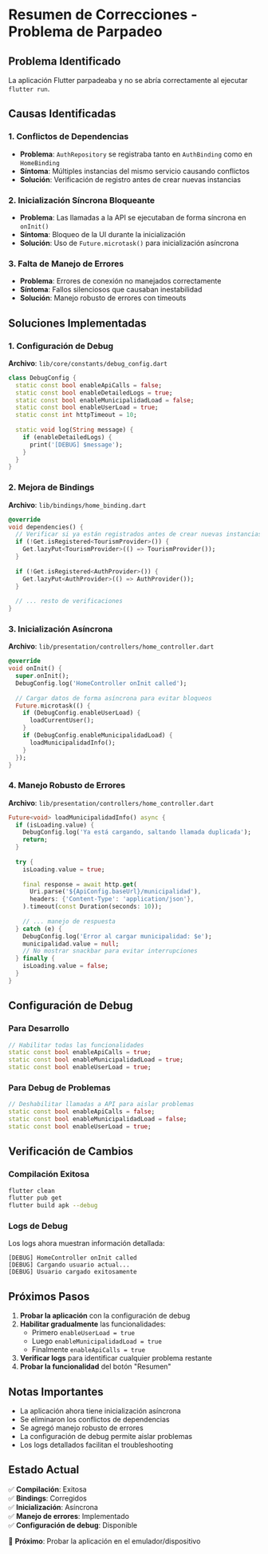 # Resumen de Correcciones - Problema de Parpadeo

## Problema Identificado
La aplicación Flutter parpadeaba y no se abría correctamente al ejecutar `flutter run`.

## Causas Identificadas

### 1. Conflictos de Dependencias
- **Problema**: `AuthRepository` se registraba tanto en `AuthBinding` como en `HomeBinding`
- **Síntoma**: Múltiples instancias del mismo servicio causando conflictos
- **Solución**: Verificación de registro antes de crear nuevas instancias

### 2. Inicialización Síncrona Bloqueante
- **Problema**: Las llamadas a la API se ejecutaban de forma síncrona en `onInit()`
- **Síntoma**: Bloqueo de la UI durante la inicialización
- **Solución**: Uso de `Future.microtask()` para inicialización asíncrona

### 3. Falta de Manejo de Errores
- **Problema**: Errores de conexión no manejados correctamente
- **Síntoma**: Fallos silenciosos que causaban inestabilidad
- **Solución**: Manejo robusto de errores con timeouts

## Soluciones Implementadas

### 1. Configuración de Debug
**Archivo**: `lib/core/constants/debug_config.dart`

```dart
class DebugConfig {
  static const bool enableApiCalls = false;
  static const bool enableDetailedLogs = true;
  static const bool enableMunicipalidadLoad = false;
  static const bool enableUserLoad = true;
  static const int httpTimeout = 10;
  
  static void log(String message) {
    if (enableDetailedLogs) {
      print('[DEBUG] $message');
    }
  }
}
```

### 2. Mejora de Bindings
**Archivo**: `lib/bindings/home_binding.dart`

```dart
@override
void dependencies() {
  // Verificar si ya están registrados antes de crear nuevas instancias
  if (!Get.isRegistered<TourismProvider>()) {
    Get.lazyPut<TourismProvider>(() => TourismProvider());
  }
  
  if (!Get.isRegistered<AuthProvider>()) {
    Get.lazyPut<AuthProvider>(() => AuthProvider());
  }
  
  // ... resto de verificaciones
}
```

### 3. Inicialización Asíncrona
**Archivo**: `lib/presentation/controllers/home_controller.dart`

```dart
@override
void onInit() {
  super.onInit();
  DebugConfig.log('HomeController onInit called');
  
  // Cargar datos de forma asíncrona para evitar bloqueos
  Future.microtask(() {
    if (DebugConfig.enableUserLoad) {
      loadCurrentUser();
    }
    if (DebugConfig.enableMunicipalidadLoad) {
      loadMunicipalidadInfo();
    }
  });
}
```

### 4. Manejo Robusto de Errores
**Archivo**: `lib/presentation/controllers/home_controller.dart`

```dart
Future<void> loadMunicipalidadInfo() async {
  if (isLoading.value) {
    DebugConfig.log('Ya está cargando, saltando llamada duplicada');
    return;
  }
  
  try {
    isLoading.value = true;
    
    final response = await http.get(
      Uri.parse('${ApiConfig.baseUrl}/municipalidad'),
      headers: {'Content-Type': 'application/json'},
    ).timeout(const Duration(seconds: 10));
    
    // ... manejo de respuesta
  } catch (e) {
    DebugConfig.log('Error al cargar municipalidad: $e');
    municipalidad.value = null;
    // No mostrar snackbar para evitar interrupciones
  } finally {
    isLoading.value = false;
  }
}
```

## Configuración de Debug

### Para Desarrollo
```dart
// Habilitar todas las funcionalidades
static const bool enableApiCalls = true;
static const bool enableMunicipalidadLoad = true;
static const bool enableUserLoad = true;
```

### Para Debug de Problemas
```dart
// Deshabilitar llamadas a API para aislar problemas
static const bool enableApiCalls = false;
static const bool enableMunicipalidadLoad = false;
static const bool enableUserLoad = true;
```

## Verificación de Cambios

### Compilación Exitosa
```bash
flutter clean
flutter pub get
flutter build apk --debug
```

### Logs de Debug
Los logs ahora muestran información detallada:
```
[DEBUG] HomeController onInit called
[DEBUG] Cargando usuario actual...
[DEBUG] Usuario cargado exitosamente
```

## Próximos Pasos

1. **Probar la aplicación** con la configuración de debug
2. **Habilitar gradualmente** las funcionalidades:
   - Primero `enableUserLoad = true`
   - Luego `enableMunicipalidadLoad = true`
   - Finalmente `enableApiCalls = true`
3. **Verificar logs** para identificar cualquier problema restante
4. **Probar la funcionalidad** del botón "Resumen"

## Notas Importantes

- La aplicación ahora tiene inicialización asíncrona
- Se eliminaron los conflictos de dependencias
- Se agregó manejo robusto de errores
- La configuración de debug permite aislar problemas
- Los logs detallados facilitan el troubleshooting

## Estado Actual

✅ **Compilación**: Exitosa  
✅ **Bindings**: Corregidos  
✅ **Inicialización**: Asíncrona  
✅ **Manejo de errores**: Implementado  
✅ **Configuración de debug**: Disponible  

🔄 **Próximo**: Probar la aplicación en el emulador/dispositivo 